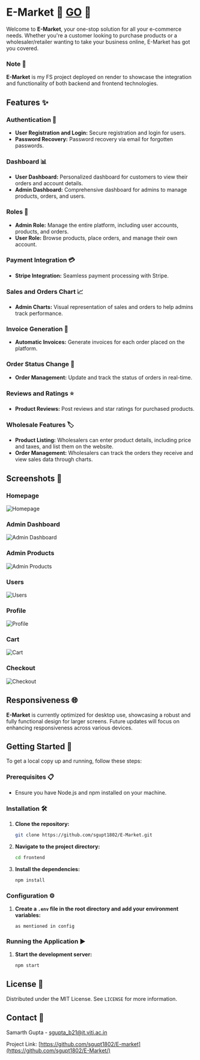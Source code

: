 # E-Market 🛒  [GO](https://e-market-oe09.onrender.com/) 📌

Welcome to **E-Market**, your one-stop solution for all your e-commerce needs. Whether you're a customer looking to purchase products or a wholesaler/retailer wanting to take your business online, E-Market has got you covered.

### Note 📝

**E-Market** is my FS project deployed on render to showcase the integration and functionality of both backend and frontend technologies.

## Features ✨

### Authentication 🔐
- **User Registration and Login:** Secure registration and login for users.
- **Password Recovery:** Password recovery via email for forgotten passwords.

### Dashboard 📊
- **User Dashboard:** Personalized dashboard for customers to view their orders and account details.
- **Admin Dashboard:** Comprehensive dashboard for admins to manage products, orders, and users.

### Roles 👥
- **Admin Role:** Manage the entire platform, including user accounts, products, and orders.
- **User Role:** Browse products, place orders, and manage their own account.

### Payment Integration 💳
- **Stripe Integration:** Seamless payment processing with Stripe.

### Sales and Orders Chart 📈
- **Admin Charts:** Visual representation of sales and orders to help admins track performance.

### Invoice Generation 🧾
- **Automatic Invoices:** Generate invoices for each order placed on the platform.

### Order Status Change 🔄
- **Order Management:** Update and track the status of orders in real-time.

### Reviews and Ratings ⭐
- **Product Reviews:** Post reviews and star ratings for purchased products.

### Wholesale Features 🏷️
- **Product Listing:** Wholesalers can enter product details, including price and taxes, and list them on the website.
- **Order Management:** Wholesalers can track the orders they receive and view sales data through charts.

## Screenshots 📸

### Homepage
![Homepage](screenshots/FrontPanel.png)

### Admin Dashboard
![Admin Dashboard](screenshots/adminDashboard.png)

### Admin Products
![Admin Products](screenshots/AdminOrders.png)

### Users
![Users](screenshots/users.png)

### Profile
![Profile](screenshots/profile.png)

### Cart
![Cart](screenshots/cart.png)

### Checkout
![Checkout](screenshots/checkouts.png)



## Responsiveness 🌐

**E-Market** is currently optimized for desktop use, showcasing a robust and fully functional design for larger screens. Future updates will focus on enhancing responsiveness across various devices.

## Getting Started 🚀

To get a local copy up and running, follow these steps:

### Prerequisites 📋
- Ensure you have Node.js and npm installed on your machine.

### Installation 🛠️

1. **Clone the repository:**
    ```sh
    git clone https://github.com/sgupt1802/E-Market.git
    ```
2. **Navigate to the project directory:**
    ```sh
    cd frontend
    ```
3. **Install the dependencies:**
    ```sh
    npm install
    ```

### Configuration ⚙️

1. **Create a `.env` file in the root directory and add your environment variables:**
    ```
    as mentioned in config
    ```

### Running the Application ▶️

1. **Start the development server:**
    ```sh
    npm start
    ```

## License 📄

Distributed under the MIT License. See `LICENSE` for more information.

## Contact 📧

Samarth Gupta - [sgupta_b21@it.vjti.ac.in](mailto:sgupta_b21@it.vjti.ac.in)

Project Link: [https://github.com/sgupt1802/E-market](https://github.com/sgupt1802/E-Market/)
